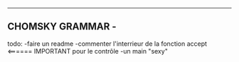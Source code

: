 -----------------
CHOMSKY GRAMMAR -
-----------------  
todo:
-faire un readme
-commenter l'interrieur de la fonction accept    <====== IMPORTANT pour le contrôle
-un main "sexy"
